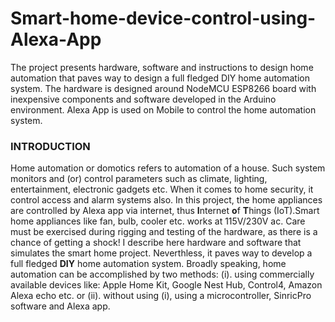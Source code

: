 # Smart-home-device-control-using-Alexa-App
The project presents hardware, software and instructions to design home automation that paves way to design a full fledged DIY home automation system.  The hardware is designed around NodeMCU ESP8266 board with inexpensive components and software developed in the Arduino environment. Alexa App is used on Mobile to control the home automation system.
### INTRODUCTION ###
Home automation or domotics refers to automation of a house. Such system monitors and (or) control parameters such as climate, lighting, entertainment, electronic gadgets etc. When it comes to home security, it control access and alarm systems also. In this project, the home appliances are controlled by Alexa app via internet, thus **I**nternet **o**f **T**hings (IoT).Smart home appliances like fan, bulb, cooler etc. works at 115V/230V ac. Care must be exercised during rigging and testing of the hardware, as there is a chance of getting a shock! I describe here hardware and software that simulates the smart home project. Neverthless, it paves way to develop a full fledged **DIY** home automation system. Broadly speaking, home automation can be accomplished by two methods: (i). using commercially available devices like: Apple Home Kit, Google Nest Hub, Control4, Amazon Alexa echo etc. or (ii). without using (i), using a microcontroller, SinricPro software and Alexa app. 
